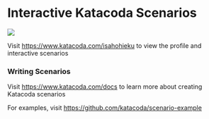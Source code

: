 # Interactive Katacoda Scenarios

[![](http://shields.katacoda.com/katacoda/isahohieku/count.svg)](https://www.katacoda.com/isahohieku "Get your profile on Katacoda.com")

Visit https://www.katacoda.com/isahohieku to view the profile and interactive scenarios

### Writing Scenarios
Visit https://www.katacoda.com/docs to learn more about creating Katacoda scenarios

For examples, visit https://github.com/katacoda/scenario-example
